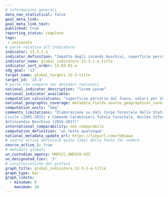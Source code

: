 ```yaml
---
# informazioni generali
data_non_statistical: false
goal_meta_link:
goal_meta_link_text:
published: true
reporting_status: complete
tags:
 - nazionale
# parte relativa all'indicatore
indicator: 13.3.1.a
indicator_definition: "Impatto degli incendi boschivi, superficie percorsa dal fuoco per 1000km2"
indicator_name: global_indicators.13-3-1-a-title
indicator_sort_order: 13-03-01-a
sdg_goal: '13'
target_name: global_targets.13-3-title
target_id: '13.3'
# parte che compare nei metadati nazionali
national_indicator_description: "lorem ipsum"
national_indicator_available:
computation_calculations: "superficie percorsa dal fuoco, valori per 1000 kmq"
national_geographic_coverage: metadata_fields.source_geographical_coverage_1
computation_units: "kmq"
comments_limitations: "Elaborazione su dati Corpo forestale dello Stato e Protezione
Civile (2005-2015) e Comando Carabinieri Tutela forestale, Nucleo Informativo
Antincendio Boschivo (2016-2017)"
international_comparability: non comparabile
computation_definition: 'un testo qualunque'
national_metadata_update_url: https://tinyurl.com/rb8sawa
# source active definisce quale label della fonte far vedere
source_active_1: true
# metadati globali
un_custodian_agency: UNFCCC,UNESCO-UIS
un_designated_tier: '3'
# caratteristiche del grafico
graph_title: global_indicators.13-3-1-a-title
graph_type: bar
graph_limits:
  - minimum: 0
    maximum: 10
---
```

